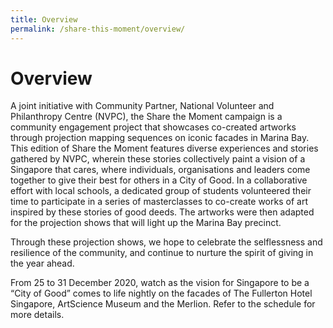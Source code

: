```yaml
---
title: Overview
permalink: /share-this-moment/overview/
---
```


# Overview

A joint initiative with Community Partner, National Volunteer and Philanthropy Centre (NVPC), the Share the Moment campaign is a community engagement project that showcases co-created artworks through projection mapping sequences on iconic facades in Marina Bay. 
This edition of Share the Moment features diverse experiences and stories gathered by NVPC, wherein these stories collectively paint a vision of a Singapore that cares, where individuals, organisations and leaders come together to give their best for others in a City of Good. In a collaborative effort with local schools, a dedicated group of students volunteered their time to participate in a series of masterclasses to co-create works of art inspired by these stories of good deeds. The artworks were then adapted for the projection shows that will light up the Marina Bay precinct.  
		
Through these projection shows, we hope to celebrate the selflessness and resilience of the community, and continue to nurture the spirit of giving in the year ahead.

From 25 to 31 December 2020, watch as the vision for Singapore to be a “City of Good” comes to life nightly on the facades of The Fullerton Hotel Singapore, ArtScience Museum and the Merlion. Refer to the schedule for more details.  


